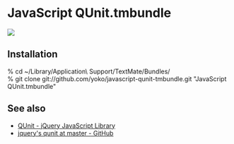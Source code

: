 JavaScript QUnit.tmbundle
=========================

![](http://farm3.static.flickr.com/2655/4058140968_717cfdea19_o.png)

## Installation
% cd ~/Library/Application\ Support/TextMate/Bundles/  
% git clone git://github.com/yoko/javascript-qunit-tmbundle.git "JavaScript QUnit.tmbundle"

## See also
- [QUnit - jQuery JavaScript Library](http://docs.jquery.com/QUnit)
- [jquery's qunit at master - GitHub](http://github.com/jquery/qunit)
